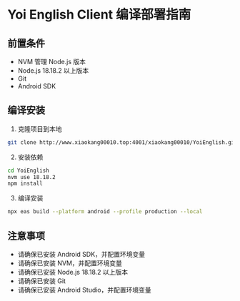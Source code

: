 # Yoi English Client 编译部署指南

## 前置条件

- NVM 管理 Node.js 版本
- Node.js 18.18.2 以上版本
- Git
- Android SDK

## 编译安装

1. 克隆项目到本地

```sh
git clone http://www.xiaokang00010.top:4001/xiaokang00010/YoiEnglish.git
```

2. 安装依赖

```sh
cd YoiEnglish
nvm use 18.18.2
npm install
```

3. 编译安装

```sh
npx eas build --platform android --profile production --local
```

## 注意事项

- 请确保已安装 Android SDK，并配置环境变量
- 请确保已安装 NVM，并配置环境变量
- 请确保已安装 Node.js 18.18.2 以上版本
- 请确保已安装 Git
- 请确保已安装 Android Studio，并配置环境变量